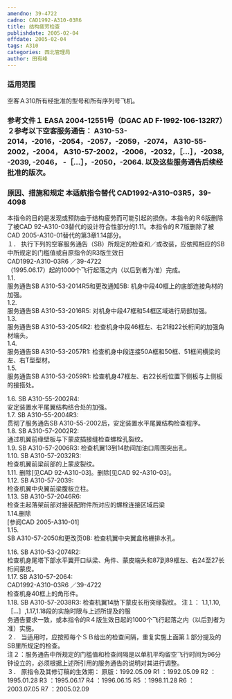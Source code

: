 ```yaml
---
amendno: 39-4722  
cadno: CAD1992-A310-03R6  
title: 结构疲劳检查  
publishdate: 2005-02-04  
effdate: 2005-02-04  
tags: A310  
categories: 西北管理局  
author: 田有峰  
---
```

  
### 适用范围  
空客Ａ310所有经批准的型号和所有序列号飞机。  
  
<!--more-->  
### 参考文件１ EASA 2004-12551号（DGAC AD F-1992-106-132R7）２参考以下空客服务通告： A310-53-2014，-2016，-2054，-2057，-2059，-2074， A310-55-2002，-2004， A310-57-2002，-2006，-2032，［…］，-2038, -2039, -2046， -［…］，-2050，-2064. 以及这些服务通告后续经批准的版次。  
  
### 原因、措施和规定 本适航指令替代 CAD1992-A310-03R5，39-4098  
本指令的目的是发现或预防由于结构疲劳而可能引起的损伤。本指令的Ｒ6版删除了被CAD 92-A310-03替代的设计符合性部分的1.11。本指令的Ｒ7版删除了被CAD 2005-A310-01替代的第3章1.14部分。  
１． 执行下列的空客服务通告（SB）所规定的检查和／或改装，应依照相应的SB中所规定的门槛值或自原指令的R3版生效日  
       CAD1992-A310-03R6  ／39-4722  
（1995.06.17）起的1000个飞行起落之内（以后到者为准）完成。  
1.1.  
服务通告SB A310-53-2014R5和更改通知5B: 机身中段40框上的底部连接角材的加强。  
1.2.  
服务通告SB A310-53-2016R5: 对机身中段47框和54框区域进行局部加强。  
1.3.  
服务通告SB A310-53-2054R2: 检查机身中段46框左、右21和22长桁间的加强角材端头。  
1.4.  
服务通告SB A310-53-2057R1: 检查机身中段连接50A框和50框、51框间横梁的左、右T型型材。  
1.5.  
服务通告SB A310-53-2059R1: 检查机身47框左、右22长桁位置下侧板与上侧板的接搭处。  
  
1.6. SB A310-55-2002R4:  
安定装置水平尾翼结构结合处的加强。  
1.7. SB A310-55-2004R3:  
贯彻了服务通告SB A310-55-2002后，安定装置水平尾翼结构检查程序。  
1.8. SB A310-57-2002R2:  
通过机翼前缘壁板与下蒙皮插接缝检查螺栓孔裂纹。  
1.9. SB A310-57-2006R3: 检查机翼13到14肋间加油口周围突出孔。  
1.10. SB A310-57-2032R3:  
检查机翼前梁前部的上蒙皮裂纹。  
1.11. 删除[见CAD 92-A310-03]。删除[见CAD 92-A310-03]。  
1.12. SB A310-57-2039:  
检查机翼中央翼前梁腹板立柱。  
1.13. SB A310-57-2046R6:  
检查主起落架前部对接装配附件所对应的螺栓连接区域后梁  
1.14.删除  
[参阅CAD 2005-A310-01]  
1.15.  
 SB A310-57-2050和更改页0B: 检查机翼中央翼盒格栅排水孔。  
  
1.16. SB A310-53-2074R2:  
检查机身尾塔下部水平翼开口纵梁、角件、蒙皮端头和87到89框左、右24至27长桁间蒙皮。  
1.17. SB A310-57-2064:  
       CAD1992-A310-03R6  ／39-4722  
检查机身40框上的角形件。  
1.18. SB A310-57-2038R3: 检查机翼14肋下蒙皮长桁突缘裂纹。 注１： 1.1,1.10,［…］,1.17,1.18段的实施时限与上述所提及的服  
务通告要求一致，或本指令的R４版生效日起的1000个飞行起落之内（以后到者为准）实施。  
２． 当适用时，应按照每个ＳＢ给出的检查间隔，重复实施上面第１部分提及的SB里所规定的检查。  
注２：服务通告中所规定的门槛值和检查间隔是以单机平均留空飞行时间为96分钟设立的，必须根据上述所引用的服务通告的说明对其进行调整。  
３． 原指令及其修订稿的生效期： 原版：1992.05.09 R1 ：1992.05.09 R2 ：1995.01.28 R3 ：1995.06.17 R4 ：1996.06.15 R5 ：1998.11.28 R6 ：2003.07.05 R7 ：2005.02.09  
